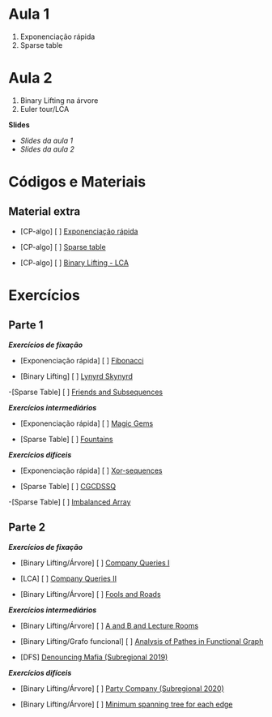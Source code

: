 # Aula 1
1. Exponenciação rápida
2. Sparse table

# Aula 2
1. Binary Lifting na árvore
2. Euler tour/LCA

**Slides**
- _Slides da aula 1_
- _Slides da aula 2_

# Códigos e Materiais
## Material extra
- [CP-algo] [ ] [Exponenciação rápida](https://cp-algorithms.com/algebra/binary-exp.html)

- [CP-algo] [ ] [Sparse table](https://cp-algorithms.com/data_structures/sparse-table.html)

- [CP-algo] [ ] [Binary Lifting - LCA](https://cp-algorithms.com/graph/lca_binary_lifting.html)

# Exercícios
## Parte 1
**_Exercícios de fixação_**
- [Exponenciação rápida] [ ] [Fibonacci](https://codeforces.com/gym/102644/problem/C)

- [Binary Lifting] [ ] [Lynyrd Skynyrd](https://codeforces.com/problemset/problem/1142/B)

-[Sparse Table] [ ] [Friends and Subsequences](https://codeforces.com/problemset/problem/689/D)

**_Exercícios intermediários_**
- [Exponenciação rápida] [ ] [Magic Gems](https://codeforces.com/contest/1117/problem/D)

- [Sparse Table] [ ] [Fountains](https://codeforces.com/contest/799/problem/C)

**_Exercícios difíceis_**
- [Exponenciação rápida] [ ] [Xor-sequences](https://codeforces.com/contest/691/problem/E)

- [Sparse Table] [ ] [CGCDSSQ](https://codeforces.com/contest/475/problem/D)

-[Sparse Table] [ ] [Imbalanced Array](https://codeforces.com/contest/817/problem/D)

## Parte 2
**_Exercícios de fixação_**
- [Binary Lifting/Árvore] [ ] [Company Queries I](https://cses.fi/problemset/task/1687)

- [LCA] [ ] [Company Queries II](https://cses.fi/problemset/task/1688)

- [Binary Lifting/Árvore] [ ] [Fools and Roads](https://codeforces.com/contest/191/problem/C)

**_Exercícios intermediários_**
- [Binary Lifting/Árvore] [ ] [A and B and Lecture Rooms](https://codeforces.com/contest/519/problem/E)

- [Binary Lifting/Grafo funcional] [ ] [Analysis of Pathes in Functional Graph](https://codeforces.com/contest/702/problem/E)

- [DFS] [Denouncing Mafia (Subregional 2019)](https://codeforces.com/gym/102346/problem/D)

**_Exercícios difíceis_**
- [Binary Lifting/Árvore] [ ] [Party Company (Subregional 2020)](https://codeforces.com/gym/102861/problem/E)

- [Binary Lifting/Árvore] [ ] [Minimum spanning tree for each edge](https://codeforces.com/contest/609/problem/E)
